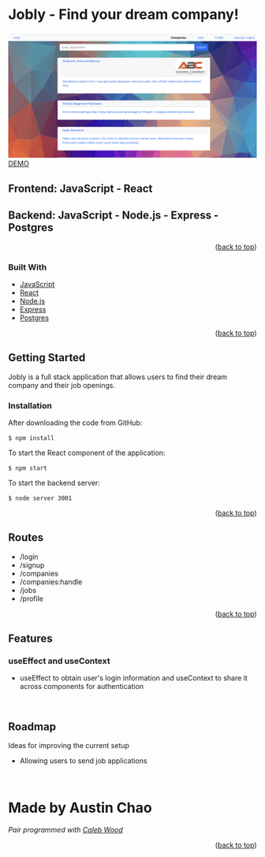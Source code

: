 <div id="top"></div>


<!-- ABOUT THE PROJECT -->
# Jobly - Find your dream company!
![image](/public/Screen%20Shot%202022-06-22%20at%202.25.54%20PM.png)
[DEMO](https://react-jobly-frontend-r25.herokuapp.com/jobs)
## Frontend: JavaScript - React
## Backend: JavaScript - Node.js - Express - Postgres

<p align="right">(<a href="#top">back to top</a>)</p>

### Built With
* [JavaScript](https://developer.mozilla.org/en-US/docs/Web/JavaScript)
* [React](https://reactjs.org/docs/getting-started.html)
* [Node.js](https://nodejs.org/en/docs/)
* [Express](https://expressjs.com/en/5x/api.html)
* [Postgres](https://www.postgresql.org/docs/current/app-psql.html)


<p align="right">(<a href="#top">back to top</a>)</p>

<!-- GETTING STARTED -->
## Getting Started

Jobly is a full stack application that allows users to find their dream company and their job openings.


### Installation

After downloading the code from GitHub:

    $ npm install

To start the React component of the application:

    $ npm start

To start the backend server:

    $ node server 3001


<p align="right">(<a href="#top">back to top</a>)</p>

<!-- Routes -->
## Routes
- /login
- /signup
- /companies
- /companies:handle
- /jobs
- /profile

<p align="right">(<a href="#top">back to top</a>)</p>

<!-- Features -->
## Features
### useEffect and useContext
- useEffect to obtain user's login information and useContext to share it across components for authentication

<br>

<!-- ROADMAP -->
## Roadmap

Ideas for improving the current setup
- Allowing users to send job applications

<br>

# Made by Austin Chao
*Pair programmed with [Caleb Wood](https://github.com/calebthewood)*

<p align="right">(<a href="#top">back to top</a>)</p>

